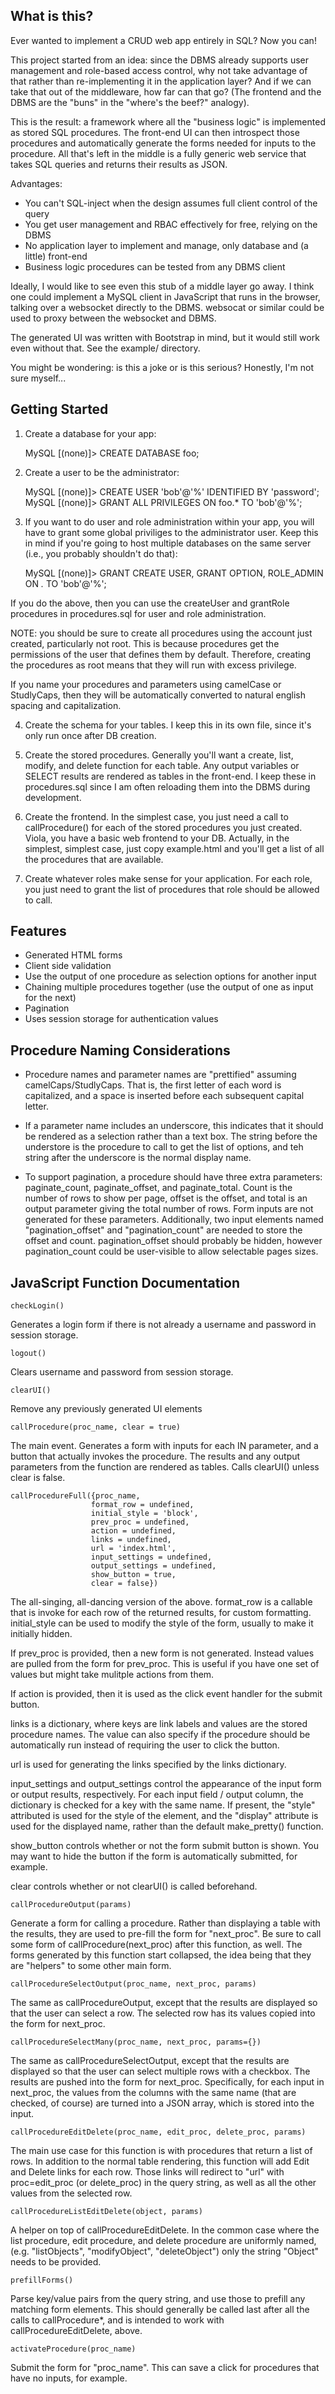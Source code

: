 What is this?
-------------
Ever wanted to implement a CRUD web app entirely in SQL?  Now you can!

This project started from an idea:  since the DBMS already supports user
management and role-based access control, why not take advantage of that rather
than re-implementing it in the application layer?  And if we can take that out
of the middleware, how far can that go?  (The frontend and the DBMS are the
"buns" in the "where's the beef?" analogy).

This is the result:  a framework where all the "business logic" is implemented
as stored SQL procedures.  The front-end UI can then introspect those
procedures and automatically generate the forms needed for inputs to the
procedure.  All that's left in the middle is a fully generic web service that
takes SQL queries and returns their results as JSON.

Advantages:
 * You can't SQL-inject when the design assumes full client control of the query
 * You get user management and RBAC effectively for free, relying on the DBMS
 * No application layer to implement and manage, only database and (a little) front-end
 * Business logic procedures can be tested from any DBMS client

Ideally, I would like to see even this stub of a middle layer go away.  I think
one could implement a MySQL client in JavaScript that runs in the browser,
talking over a websocket directly to the DBMS.  websocat or similar could be
used to proxy between the websocket and DBMS.

The generated UI was written with Bootstrap in mind, but it would still work
even without that.  See the example/ directory.

You might be wondering: is this a joke or is this serious?  Honestly, I'm not
sure myself...

Getting Started
---------------
1) Create a database for your app:

    MySQL [(none)]> CREATE DATABASE foo;

2) Create a user to be the administrator:

    MySQL [(none)]> CREATE USER 'bob'@'%' IDENTIFIED BY 'password';
    MySQL [(none)]> GRANT ALL PRIVILEGES ON foo.* TO 'bob'@'%';

3) If you want to do user and role administration within your app, you will
have to grant some global priviliges to the administrator user.  Keep this in
mind if you're going to host multiple databases on the same server (i.e., you
probably shouldn't do that):

    MySQL [(none)]> GRANT CREATE USER, GRANT OPTION, ROLE_ADMIN ON *.* TO 'bob'@'%';

If you do the above, then you can use the createUser and grantRole procedures
in procedures.sql for user and role administration.

NOTE: you should be sure to create all procedures using the account just
created, particularly not root.  This is because procedures get the permissions
of the user that defines them by default.  Therefore, creating the procedures
as root means that they will run with excess privilege.

If you name your procedures and parameters using camelCase or StudlyCaps, then
they will be automatically converted to natural english spacing and
capitalization.

4) Create the schema for your tables.  I keep this in its own file, since it's
only run once after DB creation.

5) Create the stored procedures.  Generally you'll want a create, list, modify,
and delete function for each table.  Any output variables or SELECT results are
rendered as tables in the front-end.  I keep these in procedures.sql since I am
often reloading them into the DBMS during development.

6) Create the frontend.  In the simplest case, you just need a call to
callProcedure() for each of the stored procedures you just created.  Viola, you
have a basic web frontend to your DB.  Actually, in the simplest, simplest
case, just copy example.html and you'll get a list of all the procedures that
are available.

7) Create whatever roles make sense for your application.  For each role, you
just need to grant the list of procedures that role should be allowed to call.

Features
--------
* Generated HTML forms
* Client side validation
* Use the output of one procedure as selection options for another input
* Chaining multiple procedures together (use the output of one as input for the next)
* Pagination
* Uses session storage for authentication values

Procedure Naming Considerations
-------------------------------
* Procedure names and parameter names are "prettified" assuming
  camelCaps/StudlyCaps.  That is, the first letter of each word is capitalized,
  and a space is inserted before each subsequent capital letter.

* If a parameter name includes an underscore, this indicates that it should be
  rendered as a selection rather than a text box.  The string before the
  understore is the procedure to call to get the list of options, and teh
  string after the underscore is the normal display name.

* To support pagination, a procedure should have three extra parameters:
  paginate_count, paginate_offset, and paginate_total.  Count is the number of
  rows to show per page, offset is the offset, and total is an output parameter
  giving the total number of rows.  Form inputs are not generated for these
  parameters.  Additionally, two input elements named "pagination_offset" and
  "pagination_count" are needed to store the offset and count.
  pagination_offset should probably be hidden, however pagination_count could
  be user-visible to allow selectable pages sizes.

JavaScript Function Documentation
---------------------------------
    checkLogin()

Generates a login form if there is not already a username and password in session storage.

    logout()

Clears username and password from session storage.

    clearUI()

Remove any previously generated UI elements

    callProcedure(proc_name, clear = true)

The main event.  Generates a form with inputs for each IN parameter, and a
button that actually invokes the procedure.  The results and any output
parameters from the function are rendered as tables.  Calls clearUI() unless
clear is false.

    callProcedureFull({proc_name,
                      format_row = undefined,
                      initial_style = 'block',
                      prev_proc = undefined,
                      action = undefined,
                      links = undefined,
                      url = 'index.html',
                      input_settings = undefined,
                      output_settings = undefined,
                      show_button = true,
                      clear = false})

The all-singing, all-dancing version of the above.  format_row is a callable
that is invoke for each row of the returned results, for custom formatting.
initial_style can be used to modify the style of the form, usually to make it
initially hidden.

If prev_proc is provided, then a new form is not generated.  Instead values are
pulled from the form for prev_proc.  This is useful if you have one set of
values but might take mulitple actions from them.

If action is provided, then it is used as the click event handler for the
submit button.

links is a dictionary, where keys are link labels and values are the stored
procedure names.  The value can also specify if the procedure should be
automatically run instead of requiring the user to click the button.

url is used for generating the links specified by the links dictionary.

input_settings and output_settings control the appearance of the input form or
output results, respectively.  For each input field / output column, the
dictionary is checked for a key with the same name.  If present, the "style"
attributed is used for the style of the element, and the "display" attribute is
used for the displayed name, rather than the default make_pretty() function.

show_button controls whether or not the form submit button is shown.  You may
want to hide the button if the form is automatically submitted, for example.

clear controls whether or not clearUI() is called beforehand.

    callProcedureOutput(params)

Generate a form for calling a procedure.  Rather than displaying a table with
the results, they are used to pre-fill the form for "next_proc".  Be sure to
call some form of callProcedure(next_proc) after this function, as well.  The
forms generated by this function start collapsed, the idea being that they are
"helpers" to some other main form.

    callProcedureSelectOutput(proc_name, next_proc, params)

The same as callProcedureOutput, except that the results are displayed so that
the user can select a row.  The selected row has its values copied into the
form for next_proc.

    callProcedureSelectMany(proc_name, next_proc, params={})

The same as callProcedureSelectOutput, except that the results are displayed so
that the user can select multiple rows with a checkbox.  The results are pushed
into the form for next_proc.  Specifically, for each input in next_proc, the
values from the columns with the same name (that are checked, of course) are
turned into a JSON array, which is stored into the input.

    callProcedureEditDelete(proc_name, edit_proc, delete_proc, params)

The main use case for this function is with procedures that return a list of
rows.  In addition to the normal table rendering, this function will add Edit
and Delete links for each row.  Those links will redirect to "url" with
proc=edit_proc (or delete_proc) in the query string, as well as all the other
values from the selected row.

    callProcedureListEditDelete(object, params)

A helper on top of callProcedureEditDelete.  In the common case where the list
procedure, edit procedure, and delete procedure are uniformly named, (e.g.
"listObjects", "modifyObject", "deleteObject") only the string "Object" needs
to be provided.

    prefillForms()

Parse key/value pairs from the query string, and use those to prefill any
matching form elements.  This should generally be called last after all the
calls to callProcedure*, and is intended to work with callProcedureEditDelete,
above.

    activateProcedure(proc_name)

Submit the form for "proc_name".  This can save a click for procedures that
have no inputs, for example.
